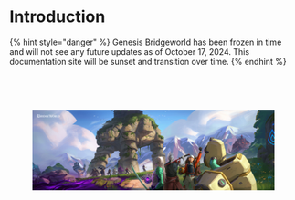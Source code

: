 # Introduction

{% hint style="danger" %}
Genesis Bridgeworld has been frozen in time and will not see any future updates as of October 17, 2024. This documentation site will be sunset and transition over time.
{% endhint %}

<figure><img src=".gitbook/assets/BW_Overview (2).png" alt=""><figcaption></figcaption></figure>

<figure><img src=".gitbook/assets/BW_Core_Game_Loop_30_05_23 (1) (1).png" alt=""><figcaption></figcaption></figure>

<figure><img src=".gitbook/assets/BW_Banner_1500x500px_Splash_Art.jpg" alt=""><figcaption></figcaption></figure>
